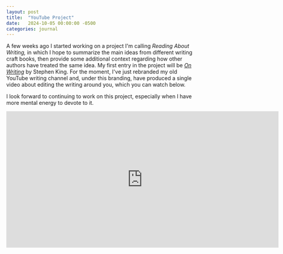```yaml
---
layout: post
title:  "YouTube Project"
date:   2024-10-05 00:00:00 -0500
categories: journal
---
```

A few weeks ago I started working on a project I'm calling *Reading About Writing,* in which I hope to summarize the main ideas from different writing craft books, then provide some additional context regarding how other authors have treated the same idea. My first entry in the project will be *[On Writing](https://www.goodreads.com/book/show/10569.On_Writing)* by Stephen King. For the moment, I've just rebranded my old YouTube writing channel and, under this branding, have produced a single video about editing the writing around you, which you can watch below.

I look forward to continuing to work on this project, especially when I have more mental energy to devote to it.

<iframe width="720" height="360" src="https://youtu.be/iba8EmrkEt4" frameborder="0"> </iframe>
